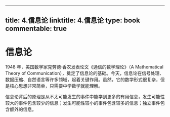 
---
title: 4.信息论
linktitle: 4.信息论
type: book
commentable: true
---

# 信息论

1948 年，美国数学家克劳德·香农发表论文《通信的数学理论》（A Mathematical Theory of Communication），奠定了信息论的基础。今天，信息论在信号处理、数据压缩、自然语言等许多领域，起着关键作用。虽然，它的数学形式很复杂，但是核心思想非常简单，只需要中学数学就能理解。

信息论背后的原理是从不太可能发生的事件中能学到更多的有用信息，发生可能性较大的事件包含较少的信息；发生可能性较小的事件包含较多的信息；独立事件包含额外的信息。

    